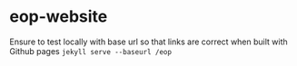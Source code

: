 # eop-website

Ensure to test locally with base url so that links are correct when built with Github pages
`jekyll serve --baseurl /eop`